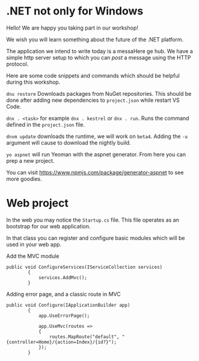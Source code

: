 # .NET not only for Windows

Hello! We are happy you taking part in our workshop!

We wish you will learn something about the future of the .NET platform. 

The application we intend to write today is a messaHere ge hub. We have a simple http server setup to which you can _post_ a message using the HTTP protocol.

Here are some code snippets and commands which should be helpful during this workshop.

`dnu restore` Downloads packages from NuGet repositories. This should be done after adding new dependencies to `project.json` while restart VS Code.

`dnx . <task>` for example `dnx . kestrel` or `dnx . run`. Runs the command defined in the `project.json` file.

`dnvm update` downloads the runtime, we will work on `beta4`. Adding the `-u` argument will cause to download the nightly build.

`yo aspnet` will run Yeoman with the aspnet generator. From here you can prep a new project.

You can visit https://www.npmjs.com/package/generator-aspnet to see more goodies.

# Web project

In the web you may notice the `Startup.cs` file. This file operates as an bootstrap for our web application.

In that class you can register and configure basic modules which will be used in your web app.

Add the MVC module
```
public void ConfigureServices(IServiceCollection services)
        {
            services.AddMvc();
        }
```

Adding error page, and a classic route in MVC
```
public void Configure(IApplicationBuilder app)
        {
            app.UseErrorPage();

            app.UseMvc(routes =>
            {
                routes.MapRoute("default", "{controller=Home}/{action=Index}/{id?}");
            });
        }
```





